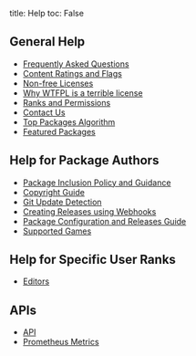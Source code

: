 title: Help
toc: False


## General Help

* [Frequently Asked Questions](faq/)
* [Content Ratings and Flags](content_flags/)
* [Non-free Licenses](non_free/)
* [Why WTFPL is a terrible license](wtfpl/)
* [Ranks and Permissions](ranks_permissions/)
* [Contact Us](contact_us/)
* [Top Packages Algorithm](top_packages/)
* [Featured Packages](featured/)

## Help for Package Authors

* [Package Inclusion Policy and Guidance](/policy_and_guidance/)
* [Copyright Guide](copyright/)
* [Git Update Detection](update_config/)
* [Creating Releases using Webhooks](release_webhooks/)
* [Package Configuration and Releases Guide](package_config/)
* [Supported Games](game_support/)

## Help for Specific User Ranks

* [Editors](editors/)

## APIs

* [API](api/)
* [Prometheus Metrics](metrics/)
